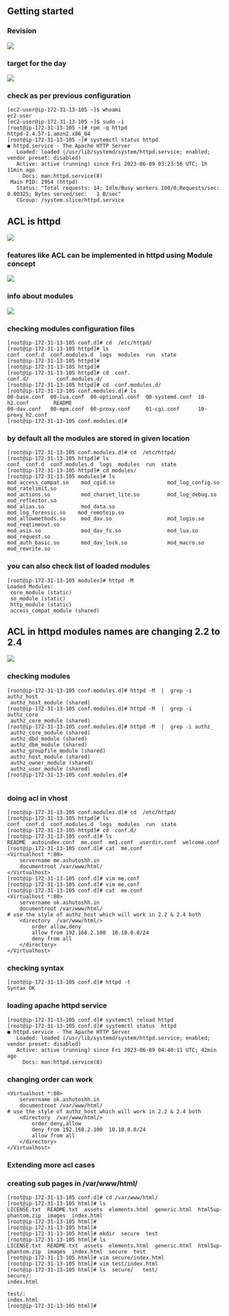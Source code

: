## Getting started

### Revision 

<img src="rev.png">

### target for the day 

<img src="target.png">

### check as per previous configuration 

```
[ec2-user@ip-172-31-13-105 ~]$ whoami
ec2-user
[ec2-user@ip-172-31-13-105 ~]$ sudo -i
[root@ip-172-31-13-105 ~]# rpm -q httpd
httpd-2.4.57-1.amzn2.x86_64
[root@ip-172-31-13-105 ~]# systemctl status httpd
● httpd.service - The Apache HTTP Server
   Loaded: loaded (/usr/lib/systemd/system/httpd.service; enabled; vendor preset: disabled)
   Active: active (running) since Fri 2023-06-09 03:23:56 UTC; 1h 11min ago
     Docs: man:httpd.service(8)
 Main PID: 2954 (httpd)
   Status: "Total requests: 14; Idle/Busy workers 100/0;Requests/sec: 0.00325; Bytes served/sec:   3 B/sec"
   CGroup: /system.slice/httpd.service

```

## ACL is httpd 

<img src="acl.png">

### features like ACL can be implemented in httpd using Module concept 

<img src="module.png">

### info about modules 

<img src="mdconf.png">

### checking modules configuration files 

```
[root@ip-172-31-13-105 conf.d]# cd  /etc/httpd/
[root@ip-172-31-13-105 httpd]# ls
conf  conf.d  conf.modules.d  logs  modules  run  state
[root@ip-172-31-13-105 httpd]# 
[root@ip-172-31-13-105 httpd]# 
[root@ip-172-31-13-105 httpd]# cd  conf.
conf.d/         conf.modules.d/ 
[root@ip-172-31-13-105 httpd]# cd  conf.modules.d/
[root@ip-172-31-13-105 conf.modules.d]# ls
00-base.conf  00-lua.conf  00-optional.conf  00-systemd.conf  10-h2.conf        README
00-dav.conf   00-mpm.conf  00-proxy.conf     01-cgi.conf      10-proxy_h2.conf
[root@ip-172-31-13-105 conf.modules.d]# 
```

### by default all the modules are stored in given location 

```
[root@ip-172-31-13-105 conf.modules.d]# cd  /etc/httpd/
[root@ip-172-31-13-105 httpd]# ls
conf  conf.d  conf.modules.d  logs  modules  run  state
[root@ip-172-31-13-105 httpd]# cd modules/
[root@ip-172-31-13-105 modules]# ls
mod_access_compat.so    mod_cgid.so                 mod_log_config.so      mod_ratelimit.so
mod_actions.so          mod_charset_lite.so         mod_log_debug.so       mod_reflector.so
mod_alias.so            mod_data.so                 mod_log_forensic.so    mod_remoteip.so
mod_allowmethods.so     mod_dav.so                  mod_logio.so           mod_reqtimeout.so
mod_asis.so             mod_dav_fs.so               mod_lua.so             mod_request.so
mod_auth_basic.so       mod_dav_lock.so             mod_macro.so           mod_rewrite.so
```

### you can also check list of loaded modules 

```
[root@ip-172-31-13-105 modules]# httpd -M  
Loaded Modules:
 core_module (static)
 so_module (static)
 http_module (static)
 access_compat_module (shared)
```

## ACL in httpd modules names are changing 2.2 to 2.4 

<img src="aclm.png">

### checking modules 

```
[root@ip-172-31-13-105 conf.modules.d]# httpd -M  |  grep -i authz_host
 authz_host_module (shared)
[root@ip-172-31-13-105 conf.modules.d]# httpd -M  |  grep -i authz_core
 authz_core_module (shared)
[root@ip-172-31-13-105 conf.modules.d]# httpd -M  |  grep -i authz_
 authz_core_module (shared)
 authz_dbd_module (shared)
 authz_dbm_module (shared)
 authz_groupfile_module (shared)
 authz_host_module (shared)
 authz_owner_module (shared)
 authz_user_module (shared)
[root@ip-172-31-13-105 conf.modules.d]# 


```

### doing acl in vhost 

```
[root@ip-172-31-13-105 conf.modules.d]# cd  /etc/httpd/
[root@ip-172-31-13-105 httpd]# ls
conf  conf.d  conf.modules.d  logs  modules  run  state
[root@ip-172-31-13-105 httpd]# cd  conf.d/
[root@ip-172-31-13-105 conf.d]# ls
README  autoindex.conf  me.conf  me1.conf  userdir.conf  welcome.conf
[root@ip-172-31-13-105 conf.d]# cat  me.conf 
<Virtualhost *:80>
	servername me.ashutoshh.in
	documentroot /var/www/html/
</Virtualhost>
[root@ip-172-31-13-105 conf.d]# vim me.conf 
[root@ip-172-31-13-105 conf.d]# vim me.conf 
[root@ip-172-31-13-105 conf.d]# cat  me.conf 
<Virtualhost *:80>
	servername ok.ashutoshh.in
	documentroot /var/www/html/
# use the style of authz_host which will work in 2.2 & 2.4 both 
	<directory  /var/www/html/>
		order allow,deny
		allow from 192.168.2.100  10.10.0.0/24 
		deny from all
	</directory>
</Virtualhost>

```
### checking syntax 

```
[root@ip-172-31-13-105 conf.d]# httpd -t
Syntax OK

```

### loading apache httpd service 

```
[root@ip-172-31-13-105 conf.d]# systemctl reload httpd
[root@ip-172-31-13-105 conf.d]# systemctl status  httpd
● httpd.service - The Apache HTTP Server
   Loaded: loaded (/usr/lib/systemd/system/httpd.service; enabled; vendor preset: disabled)
   Active: active (running) since Fri 2023-06-09 04:40:11 UTC; 42min ago
     Docs: man:httpd.service(8)

```

### changing order can work 

```
<Virtualhost *:80>
	servername ok.ashutoshh.in
	documentroot /var/www/html/
# use the style of authz_host which will work in 2.2 & 2.4 both 
	<directory  /var/www/html/>
		order deny,allow
		deny from 192.168.2.100  10.10.0.0/24 
		allow from all
	</directory>
</Virtualhost>

```

### Extending more acl cases 

### creating sub pages in /var/www/html/

```
[root@ip-172-31-13-105 conf.d]# cd /var/www/html/
[root@ip-172-31-13-105 html]# ls
LICENSE.txt  README.txt  assets  elements.html  generic.html  html5up-phantom.zip  images  index.html
[root@ip-172-31-13-105 html]# 
[root@ip-172-31-13-105 html]# 
[root@ip-172-31-13-105 html]# mkdir  secure  test 
[root@ip-172-31-13-105 html]# ls
LICENSE.txt  README.txt  assets  elements.html  generic.html  html5up-phantom.zip  images  index.html  secure  test
[root@ip-172-31-13-105 html]# vim secure/index.html 
[root@ip-172-31-13-105 html]# vim test/index.html 
[root@ip-172-31-13-105 html]# ls  secure/   test/
secure/:
index.html

test/:
index.html
[root@ip-172-31-13-105 html]# 
```





